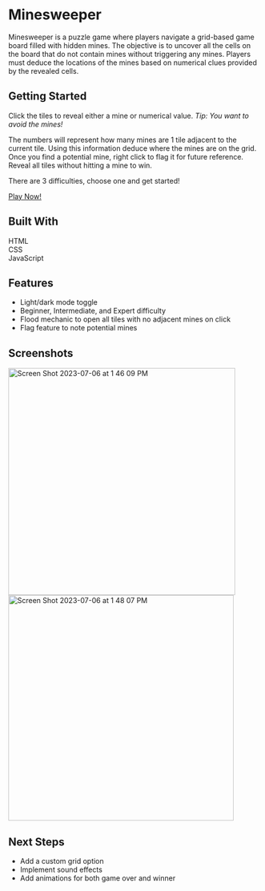 # Minesweeper

Minesweeper is a puzzle game where players navigate a grid-based game board filled with hidden mines. The objective is to uncover all the cells on the board that do not contain mines without triggering any mines. Players must deduce the locations of the mines based on numerical clues provided by the revealed cells.
## Getting Started

Click the tiles to reveal either a mine or numerical value. *Tip: You want to avoid the mines!*  

The numbers will represent how many mines are 1 tile adjacent to the current tile. Using this information deduce where the mines are on the grid. Once you find a potential mine, right click to flag it for future reference. Reveal all tiles without hitting a mine to win.

There are 3 difficulties, choose one and get started!  

[Play Now!](https://jerrisony.github.io/Minesweeper/)

## Built With

HTML  
CSS  
JavaScript

## Features

- Light/dark mode toggle
- Beginner, Intermediate, and Expert difficulty
- Flood mechanic to open all tiles with no adjacent mines on click
- Flag feature to note potential mines


## Screenshots

<img width="453" alt="Screen Shot 2023-07-06 at 1 46 09 PM" src="https://github.com/JerrisonY/Minesweeper/assets/50745669/fb8880c4-1f9c-4133-b46b-439cdf550a7e">
<img width="450" alt="Screen Shot 2023-07-06 at 1 48 07 PM" src="https://github.com/JerrisonY/Minesweeper/assets/50745669/ad5d7537-b90a-40e9-8429-41956c4da30a">

## Next Steps

- Add a custom grid option
- Implement sound effects
- Add animations for both game over and winner 
